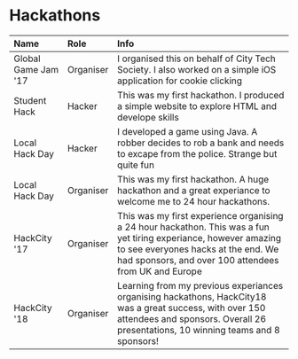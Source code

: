 # Hackathons

| Name          | Role          | Info  |
|:------------- |:------------- |:----- |
| Global Game Jam '17 | Organiser   | I organised this on behalf of City Tech Society. I also worked on a simple iOS application for cookie clicking  |
| Student Hack    | Hacker        | This was my first hackathon. I produced a simple website to explore HTML and develope skills |
| Local Hack Day    | Hacker        | I developed a game using Java. A robber decides to rob a bank and needs to excape from the police. Strange but quite fun |
| Local Hack Day    | Organiser        | This was my first hackathon. A huge hackathon and a great experiance to welcome me to 24 hour hackathons. |
| HackCity '17    | Organiser       | This was my first experience organising a 24 hour hackathon. This was a fun yet tiring experiance, however amazing to see everyones hacks at the end. We had sponsors, and over 100 attendees from UK and Europe|
| HackCity '18    | Organiser     | Learning from my previous experiances organising hackathons, HackCity18 was a great success, with over 150 attendees and sponsors. Overall 26 presentations, 10 winning teams and 8 sponsors! 
